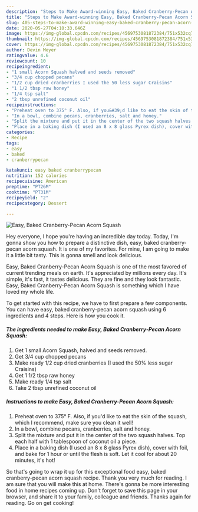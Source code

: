 ```yaml
---
description: "Steps to Make Award-winning Easy, Baked Cranberry-Pecan Acorn Squash"
title: "Steps to Make Award-winning Easy, Baked Cranberry-Pecan Acorn Squash"
slug: 405-steps-to-make-award-winning-easy-baked-cranberry-pecan-acorn-squash
date: 2020-05-27T04:10:33.646Z
image: https://img-global.cpcdn.com/recipes/4569753081872384/751x532cq70/easy-baked-cranberry-pecan-acorn-squash-recipe-main-photo.jpg
thumbnail: https://img-global.cpcdn.com/recipes/4569753081872384/751x532cq70/easy-baked-cranberry-pecan-acorn-squash-recipe-main-photo.jpg
cover: https://img-global.cpcdn.com/recipes/4569753081872384/751x532cq70/easy-baked-cranberry-pecan-acorn-squash-recipe-main-photo.jpg
author: Devin Meyer
ratingvalue: 4.6
reviewcount: 10
recipeingredient:
- "1 small Acorn Squash halved and seeds removed"
- "3/4 cup chopped pecans"
- "1/2 cup dried cranberries I used the 50 less sugar Craisins"
- "1 1/2 tbsp raw honey"
- "1/4 tsp salt"
- "2 tbsp unrefined coconut oil"
recipeinstructions:
- "Preheat oven to 375° F. Also, if you&#39;d like to eat the skin of the squash, which I recommend, make sure you clean it well!"
- "In a bowl, combine pecans, cranberries, salt and honey."
- "Split the mixture and put it in the center of the two squash halves. Top each half with 1 tablespoon of coconut oil a piece."
- "Place in a baking dish (I used an 8 x 8 glass Pyrex dish), cover with foil, and bake for 1 hour or until the flesh is soft. Let it cool for about 20 minutes, it&#39;s hot!"
categories:
- Recipe
tags:
- easy
- baked
- cranberrypecan

katakunci: easy baked cranberrypecan 
nutrition: 152 calories
recipecuisine: American
preptime: "PT26M"
cooktime: "PT31M"
recipeyield: "2"
recipecategory: Dessert

---
```



![Easy, Baked Cranberry-Pecan Acorn Squash](https://img-global.cpcdn.com/recipes/4569753081872384/751x532cq70/easy-baked-cranberry-pecan-acorn-squash-recipe-main-photo.jpg)

Hey everyone, I hope you're having an incredible day today. Today, I'm gonna show you how to prepare a distinctive dish, easy, baked cranberry-pecan acorn squash. It is one of my favorites. For mine, I am going to make it a little bit tasty. This is gonna smell and look delicious.



Easy, Baked Cranberry-Pecan Acorn Squash is one of the most favored of current trending meals on earth. It's appreciated by millions every day. It's simple, it's fast, it tastes delicious. They are fine and they look fantastic. Easy, Baked Cranberry-Pecan Acorn Squash is something which I have loved my whole life.


To get started with this recipe, we have to first prepare a few components. You can have easy, baked cranberry-pecan acorn squash using 6 ingredients and 4 steps. Here is how you cook it.

##### The ingredients needed to make Easy, Baked Cranberry-Pecan Acorn Squash:

1. Get 1 small Acorn Squash, halved and seeds removed.
1. Get 3/4 cup chopped pecans
1. Make ready 1/2 cup dried cranberries (I used the 50% less sugar Craisins)
1. Get 1 1/2 tbsp raw honey
1. Make ready 1/4 tsp salt
1. Take 2 tbsp unrefined coconut oil




##### Instructions to make Easy, Baked Cranberry-Pecan Acorn Squash:

1. Preheat oven to 375° F. Also, if you&#39;d like to eat the skin of the squash, which I recommend, make sure you clean it well!
1. In a bowl, combine pecans, cranberries, salt and honey.
1. Split the mixture and put it in the center of the two squash halves. Top each half with 1 tablespoon of coconut oil a piece.
1. Place in a baking dish (I used an 8 x 8 glass Pyrex dish), cover with foil, and bake for 1 hour or until the flesh is soft. Let it cool for about 20 minutes, it&#39;s hot!




So that's going to wrap it up for this exceptional food easy, baked cranberry-pecan acorn squash recipe. Thank you very much for reading. I am sure that you will make this at home. There's gonna be more interesting food in home recipes coming up. Don't forget to save this page in your browser, and share it to your family, colleague and friends. Thanks again for reading. Go on get cooking!
